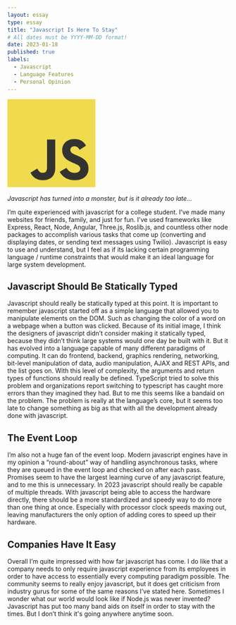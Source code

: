 ```yaml
---
layout: essay
type: essay
title: "Javascript Is Here To Stay"
# All dates must be YYYY-MM-DD format!
date: 2023-01-18
published: true
labels:
  - Javascript
  - Language Features
  - Personal Opinion
---
```


<img width="200px" class="rounded float-start pe-4" src="../img/javascript-logo.png">

*Javascript has turned into a monster, but is it already too late...*

I’m quite experienced with javascript for a college student. I’ve made many websites for friends, family, and just for fun. I’ve used frameworks like Express, React, Node, Angular, Three.js, Roslib.js, and countless other node packages to accomplish various tasks that come up (converting and displaying dates, or sending text messages using Twilio). Javascript is easy to use and understand, but I feel as if its lacking certain programming language / runtime constraints that would make it an ideal language for large system development.

## Javascript Should Be Statically Typed

Javascript should really be statically typed at this point. It is important to remember javascript started off as a simple language that allowed you to manipulate elements on the DOM. Such as changing the color of a word on a webpage when a button was clicked. Because of its initial image, I think the designers of javascript didn’t consider making it statically typed, because they didn’t think large systems would one day be built with it. But it has evolved into a language capable of many different paradigms of computing. It can do frontend, backend, graphics rendering, networking, bit-level manipulation of data, audio manipulation, AJAX and REST APIs, and the list goes on. With this level of complexity, the arguments and return types of functions should really be defined. TypeScript tried to solve this problem and organizations report switching to typescript has caught more errors than they imagined they had. But to me this seems like a bandaid on the problem. The problem is really at the language’s core, but it seems too late to change something as big as that with all the development already done with javascript.

## The Event Loop

I’m also not a huge fan of the event loop. Modern javascript engines have in my opinion a “round-about” way of handling asynchronous tasks, where they are queued in the event loop and checked on after each pass. Promises seem to have the largest learning curve of any javascript feature, and to me this is unnecessary. In 2023 javascript should really be capable of multiple threads. With javascript being able to access the hardware directly, there should be a more standardized and speedy way to do more than one thing at once. Especially with processor clock speeds maxing out, leaving manufacturers the only option of adding cores to speed up their hardware.

## Companies Have It Easy

Overall I’m quite impressed with how far javascript has come. I do like that a company needs to only require javascript experience from its employees in order to have access to essentially every computing paradigm possible. The community seems to really enjoy javascript, but it does get criticism from industry gurus for some of the same reasons I’ve stated here. Sometimes I wonder what our world would look like if Node.js was never invented? Javascript has put too many band aids on itself in order to stay with the times. But I don’t think it's going anywhere anytime soon.
